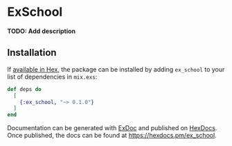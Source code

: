 # ExSchool

**TODO: Add description**

## Installation

If [available in Hex](https://hex.pm/docs/publish), the package can be installed
by adding `ex_school` to your list of dependencies in `mix.exs`:

```elixir
def deps do
  [
    {:ex_school, "~> 0.1.0"}
  ]
end
```

Documentation can be generated with [ExDoc](https://github.com/elixir-lang/ex_doc)
and published on [HexDocs](https://hexdocs.pm). Once published, the docs can
be found at <https://hexdocs.pm/ex_school>.

